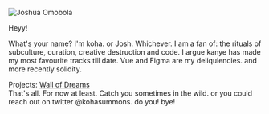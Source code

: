 <!-- ![Frame 5](https://user-images.githubusercontent.com/66284362/169669963-74ba97c8-0387-418f-9439-46948e9ee209.svg) -->

<!-- ## Hello  traveller! I'm Koha -->
![Joshua Omobola](https://user-images.githubusercontent.com/66284362/169669981-448d4f9b-aa09-472a-bc04-19b213fda58a.png)
<!-- 
## Hi! I'm koha. 

I am a product designer, software engineer and blockchain sorcerer

Two things I am crazily in love with - computational art and opensource.


- 🌍 I stay up all night fiddling with figma to make products usable, accessible and bangin'
- :fire: I'm obsessed about generative arts
- 🌱 Learning more and studying about Ethereum, XR, web3, Open Source.
- 💬 Ping me about Product Design, vue, Open source, web3, Technical Writing.
- 📫 Reach me: [E-mail](mailto:omobolathejoshua@gmail.com)

### Blogs
- [Koha's Orbitium](https://koha.hashnode.dev)
- Dev.to
- Medium

Currently seeking out my next oppourtunity, If you want to have a discuss, say hi sometimes -->





Heyy! 

What's your name? I'm koha. or Josh. Whichever. I am a fan of: the rituals of subculture, curation, creative destruction and code.
I argue kanye has made my most favourite tracks till date. Vue and Figma are my deliquiencies. and more recently solidity.

Projects: [Wall of Dreams](wallofdreams.netlify.com)
<br/>
That's all. For now at least. Catch you sometimes in the wild. or you could reach out on twitter @kohasummons. do you! bye!




<!--  
#### 🚧 Construction currently ongoing -->
